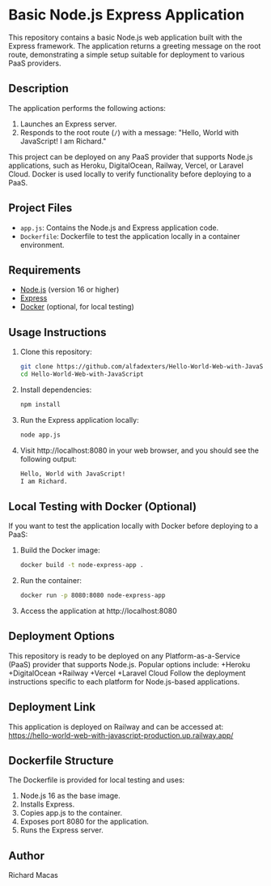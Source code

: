 # Basic Node.js Express Application

This repository contains a basic Node.js web application built with the Express framework. The application returns a greeting message on the root route, demonstrating a simple setup suitable for deployment to various PaaS providers.

## Description

The application performs the following actions:
1. Launches an Express server.
2. Responds to the root route (`/`) with a message: "Hello, World with JavaScript! I am Richard."

This project can be deployed on any PaaS provider that supports Node.js applications, such as Heroku, DigitalOcean, Railway, Vercel, or Laravel Cloud. Docker is used locally to verify functionality before deploying to a PaaS.

## Project Files

- `app.js`: Contains the Node.js and Express application code.
- `Dockerfile`: Dockerfile to test the application locally in a container environment.

## Requirements

- [Node.js](https://nodejs.org/) (version 16 or higher)
- [Express](https://expressjs.com/)
- [Docker](https://www.docker.com/get-started) (optional, for local testing)

## Usage Instructions

1. Clone this repository:
   ```bash
   git clone https://github.com/alfadexters/Hello-World-Web-with-JavaScript.git
   cd Hello-World-Web-with-JavaScript
2. Install dependencies:
   ```bash
   npm install
3. Run the Express application locally:
   ```bash
   node app.js
4. Visit http://localhost:8080 in your web browser, and you should see the following output:
   ```bash
   Hello, World with JavaScript!
   I am Richard.
## Local Testing with Docker (Optional)
If you want to test the application locally with Docker before deploying to a PaaS:
1. Build the Docker image:
   ```bash
   docker build -t node-express-app .
2. Run the container:
   ```bash
   docker run -p 8080:8080 node-express-app
3. Access the application at http://localhost:8080

## Deployment Options
This repository is ready to be deployed on any Platform-as-a-Service (PaaS) provider that supports Node.js. Popular options include:
+Heroku
+DigitalOcean
+Railway
+Vercel
+Laravel Cloud
Follow the deployment instructions specific to each platform for Node.js-based applications.
## Deployment Link
This application is deployed on Railway and can be accessed at:
https://hello-world-web-with-javascript-production.up.railway.app/
## Dockerfile Structure
The Dockerfile is provided for local testing and uses:
1. Node.js 16 as the base image.
2. Installs Express.
3. Copies app.js to the container.
4. Exposes port 8080 for the application.
5. Runs the Express server.
## Author
Richard Macas

